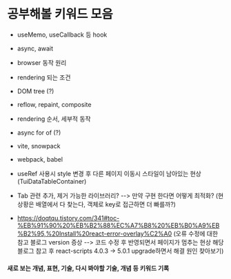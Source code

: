 # 공부해볼 키워드 모음

- useMemo, useCallback 등 hook
- async, await
- browser 동작 원리
- rendering 되는 조건
- DOM tree (?)
- reflow, repaint, composite
- rendering 순서, 세부적 동작
- async for of (?)
- vite, snowpack
- webpack, babel
- useRef 사용시 style 변경 후 다른 페이지 이동시 스타일이 남아있는 현상 (TuiDataTableContainer)
- Tab 관련 추가, 제거 가능한 라이브러리? --> 만약 구현 한다면 어떻게 최적화? (현 상황은 배열에서 다 찾는다, 객체로 key로 접근하면 더 빠를까?)

- https://doqtqu.tistory.com/341#toc-%EB%91%90%20%EB%B2%88%EC%A7%B8%20%EB%B0%A9%EB%B2%95,%20Install%20react-error-overlay%C2%A0 (오류 수정에 대한 참고 블로그 version 증상 --> 코드 수정 후 반영되면서 페이지가 멈추는 현상 해당 블로그 참고 후 react-scripts 4.0.3 -> 5.0.1 upgrade하면서 해결 원인 찾아보기)

#### 새로 보는 개념, 표현, 기술, 다시 봐야할 기술, 개념 등 키워드 기록

[//]: # (# Getting Started with Create React App)

[//]: # ()

[//]: # (This project was bootstrapped with [Create React App]&#40;https://github.com/facebook/create-react-app&#41;.)

[//]: # ()

[//]: # (## Available Scripts)

[//]: # ()

[//]: # (In the project directory, you can run:)

[//]: # ()

[//]: # (### `npm start`)

[//]: # ()

[//]: # (Runs the app in the development mode.)

[//]: # (Open [http://localhost:3000]&#40;http://localhost:3000&#41; to view it in your browser.)

[//]: # ()

[//]: # (The page will reload when you make changes.)

[//]: # (You may also see any lint errors in the console.)

[//]: # ()

[//]: # (### `npm test`)

[//]: # ()

[//]: # (Launches the test runner in the interactive watch mode.)

[//]: # (See the section about [running tests]&#40;https://facebook.github.io/create-react-app/docs/running-tests&#41; for more information.)

[//]: # ()

[//]: # (### `npm run build`)

[//]: # ()

[//]: # (Builds the app for production to the `build` folder.)

[//]: # (It correctly bundles React in production mode and optimizes the build for the best performance.)

[//]: # ()

[//]: # (The build is minified and the filenames include the hashes.)

[//]: # (Your app is ready to be deployed!)

[//]: # ()

[//]: # (See the section about [deployment]&#40;https://facebook.github.io/create-react-app/docs/deployment&#41; for more information.)

[//]: # ()

[//]: # (### `npm run eject`)

[//]: # ()

[//]: # (**Note: this is a one-way operation. Once you `eject`, you can't go back!**)

[//]: # ()

[//]: # (If you aren't satisfied with the build tool and configuration choices, you can `eject` at any time. This command will remove the single build dependency from your project.)

[//]: # ()

[//]: # (Instead, it will copy all the configuration files and the transitive dependencies &#40;webpack, Babel, ESLint, etc&#41; right into your project so you have full control over them. All of the commands except `eject` will still work, but they will point to the copied scripts so you can tweak them. At this point you're on your own.)

[//]: # ()

[//]: # (You don't have to ever use `eject`. The curated feature set is suitable for small and middle deployments, and you shouldn't feel obligated to use this feature. However we understand that this tool wouldn't be useful if you couldn't customize it when you are ready for it.)

[//]: # ()

[//]: # (## Learn More)

[//]: # ()

[//]: # (You can learn more in the [Create React App documentation]&#40;https://facebook.github.io/create-react-app/docs/getting-started&#41;.)

[//]: # ()

[//]: # (To learn React, check out the [React documentation]&#40;https://reactjs.org/&#41;.)

[//]: # ()

[//]: # (### Code Splitting)

[//]: # ()

[//]: # (This section has moved here: [https://facebook.github.io/create-react-app/docs/code-splitting]&#40;https://facebook.github.io/create-react-app/docs/code-splitting&#41;)

[//]: # ()

[//]: # (### Analyzing the Bundle Size)

[//]: # ()

[//]: # (This section has moved here: [https://facebook.github.io/create-react-app/docs/analyzing-the-bundle-size]&#40;https://facebook.github.io/create-react-app/docs/analyzing-the-bundle-size&#41;)

[//]: # ()

[//]: # (### Making a Progressive Web App)

[//]: # ()

[//]: # (This section has moved here: [https://facebook.github.io/create-react-app/docs/making-a-progressive-web-app]&#40;https://facebook.github.io/create-react-app/docs/making-a-progressive-web-app&#41;)

[//]: # ()

[//]: # (### Advanced Configuration)

[//]: # ()

[//]: # (This section has moved here: [https://facebook.github.io/create-react-app/docs/advanced-configuration]&#40;https://facebook.github.io/create-react-app/docs/advanced-configuration&#41;)

[//]: # ()

[//]: # (### Deployment)

[//]: # ()

[//]: # (This section has moved here: [https://facebook.github.io/create-react-app/docs/deployment]&#40;https://facebook.github.io/create-react-app/docs/deployment&#41;)

[//]: # ()

[//]: # (### `npm run build` fails to minify)

[//]: # ()

[//]: # (This section has moved here: [https://facebook.github.io/create-react-app/docs/troubleshooting#npm-run-build-fails-to-minify]&#40;https://facebook.github.io/create-react-app/docs/troubleshooting#npm-run-build-fails-to-minify&#41;)
